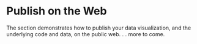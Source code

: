 # Publish on the Web

The section demonstrates how to publish your data visualization, and the underlying code and data, on the public web. . . more to come.
